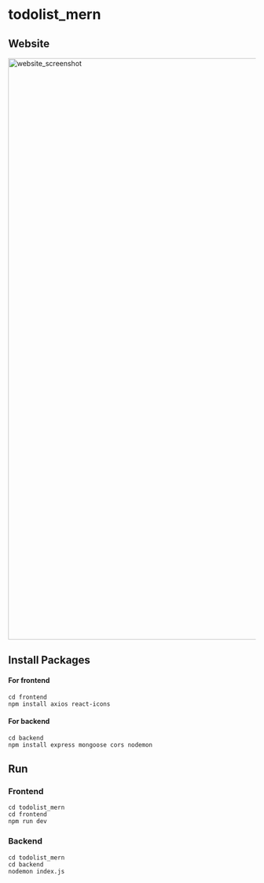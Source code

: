 # todolist_mern

## Website
<img width="1181" alt="website_screenshot" src="https://github.com/user-attachments/assets/49da264e-14d6-45b4-afa3-8b8a860b533b">


## Install Packages
#### For frontend
```
cd frontend
npm install axios react-icons 
```
#### For backend
```
cd backend
npm install express mongoose cors nodemon
```

## Run
### Frontend
```
cd todolist_mern
cd frontend
npm run dev
```

### Backend
```
cd todolist_mern
cd backend
nodemon index.js
```
